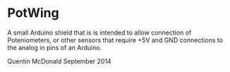 PotWing
=======

A small Arduino shield that is is intended to allow connection of Poteniometers, or other sensors that require +5V and GND connections to the analog in pins of an Arduino.

Quentin McDonald
September 2014
